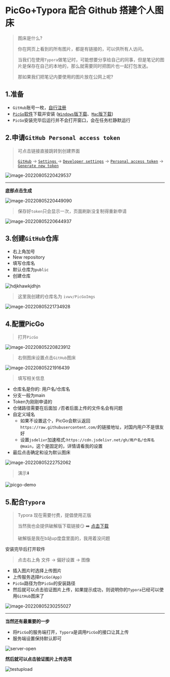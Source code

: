# PicGo+Typora 配合 Github 搭建个人图床

> 图床是什么?
>
> 你在网页上看到的所有图片，都是有链接的，可以供所有人访问。
>
> 当我们在使用`Typora`做笔记时，可能想要分享给自己的同事，但是笔记的图片是保存在自己的本地的，那么就需要同时把图片也一起打包发送。
>
> 那如果我们把笔记内要使用的图片放在公网上呢?

## 1.准备

- `GitHub`账号一枚，[自行注册](https://github.com/)
- [`PicGo`软件](https://github.com/Molunerfinn/PicGo/releases/tag/v2.3.0)下载并安装 ([`Windows`版下载](https://github.com/Molunerfinn/PicGo/releases/download/v2.3.0/PicGo-Setup-2.3.0-x64.exe)、[`Mac`版下载](https://github.com/Molunerfinn/PicGo/releases/download/v2.3.0/PicGo-2.3.0.dmg))
- `PicGo`安装完毕后运行并不会打开窗口，会在任务栏静默运行

## 2.申请`GitHub Personal access token`

> 可点击链接直接跳转到创建界面
>
> [`GitHub`](https://github.com/) -> [`Settings` ](https://github.com/settings/profile)-> [`Developer settings`](https://github.com/settings/apps) -> [`Personal access token`](https://github.com/settings/tokens) -> [`Generate new token`](https://github.com/settings/tokens/new)

![image-20220805220429537](https://cdn.jsdelivr.net/gh/Killer-89757/PicBed/images/2024%2F04%2F2022-08-05-22-04-29-image-20220805220429537-a-f023ec.png)

------

**底部点击生成**

![image-20220805220449090](https://cdn.jsdelivr.net/gh/Killer-89757/PicBed/images/2024%2F04%2F2022-08-05-22-04-49-image-20220805220449090-6-f3841c.png)

> 保存好`token`只会显示一次，页面刷新没复制得重新申请

![image-20220805220644937](https://cdn.jsdelivr.net/gh/Killer-89757/PicBed/images/2024%2F04%2F2022-08-05-22-06-45-image-20220805220644937-6-7f20b7.png)

## 3.创建`GitHub`仓库

- 右上角加号
- New repository
- 填写仓库名
- 默认仓库为`public`
- 创建仓库

![hdjkhawkjdhjn](https://cdn.jsdelivr.net/gh/Killer-89757/PicBed/images/2024%2F04%2F2022-08-08-10-55-00-hdjkhawkjdhjn-b-19ee63.png)

> 这里我创建的仓库名为 `ivwv/PicGoImgs`

![image-20220805221734928](https://cdn.jsdelivr.net/gh/Killer-89757/PicBed/images/2024%2F04%2F2022-08-05-22-17-35-image-20220805221734928-2-a4f119.png)

## 4.配置PicGo

> 打开`PicGo`

![image-20220805220823912](https://cdn.jsdelivr.net/gh/Killer-89757/PicBed/images/2024%2F04%2F2022-08-05-22-08-24-image-20220805220823912-f-01f46d.png)

> 右侧图床设置点击`GitHub`图床

![image-20220805221916439](https://cdn.jsdelivr.net/gh/Killer-89757/PicBed/images/2024%2F04%2F2022-08-05-22-19-16-image-20220805221916439-8-f54ab0.png)

> 填写相关信息

- 仓库名是你的: 用户名/仓库名
- 分支一般为main
- Token为刚刚申请的
- 仓储路径需要在后面加 `/`否者后面上传的文件名会有问题
- 自定义域名
  - 如果不设置这个，PicGo会默认返回`https://raw.githubusercontent.com/`的链接地址，对国内用户不是很友好
  - 设置`jsdelivr`加速格式:`https://cdn.jsdelivr.net/gh/用户名/仓库名@main`，这个是固定的，详情请看我的设置
- 最后点击确定和设为默认图床

![image-20220805222752062](https://cdn.jsdelivr.net/gh/Killer-89757/PicBed/images/2024%2F04%2F2022-08-05-22-27-52-image-20220805222752062-2-a4a4e3.png)

> 演示⬇️

![picgo-demo](https://cdn.jsdelivr.net/gh/Killer-89757/PicBed/images/2024%2F04%2Fpicgo-demo-375714.gif)

## 5.配合`Typora`

> Typora 现在需要付费，提倡使用正版
>
> 当然我也会提供破解版下载链接😏 ➡️ [点击下载](https://lc-gluttony.s3.amazonaws.com/LfQUMiHwWA4l/a5ryYkM9D3e9mF8FrsN66S9YzXEC5vXX/Typora1.3.6.zip)
>
> 破解版是我在b站up度盘里面的，我用着没问题

安装完毕后打开软件

> 点击右上角 文件 -> 偏好设置 -> 图像

- 插入图片时选择上传图片
- 上传服务选择`PicGo(App)`
- `PicGo`路径为你`PicGo`的安装路径
- 然后就可以点击验证图片上传，如果提示成功，则说明你的`Typora`已经可以使用`GitHub`图床了

![image-20220805230255027](https://cdn.jsdelivr.net/gh/Killer-89757/PicBed/images/2024%2F04%2Fimage-20220805230255027-8a900f.png)

------

**当然还有最重要的一步**

- 将`PicGo`的服务端打开，`Typora`是调用`PicGo`的接口让其上传
- 服务端设置保持默认即可

![server-open](https://cdn.jsdelivr.net/gh/Killer-89757/PicBed/images/2024%2F04%2Fserver-open-de6d8b.gif)

**然后就可以点击验证图片上传选项**

![testupload](https://cdn.jsdelivr.net/gh/Killer-89757/PicBed/images/2024%2F04%2Ftestupload-70f0c4.gif)